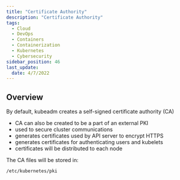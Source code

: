 ```yaml
---
title: "Certificate Authority"
description: "Certificate Authority"
tags: 
  - Cloud
  - DevOps
  - Containers
  - Containerization
  - Kubernetes
  - Cybersecurity
sidebar_position: 46
last_update:
  date: 4/7/2022
---
```


## Overview

By default, kubeadm creates a self-signed certificate authority (CA)

- CA can also be created to be a part of an external PKI
- used to secure cluster communications 
- generates certificates used by API server to encrypt HTTPS
- generates certificates for authenticating users and kubelets
- certificates will be distributed to each node

The CA files will be stored in:

```bash
/etc/kubernetes/pki  
```


 

 
